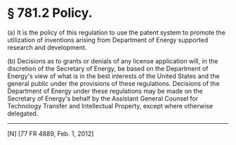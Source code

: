 # § 781.2   Policy.

(a) It is the policy of this regulation to use the patent system to promote the utilization of inventions arising from Department of Energy supported research and development.


(b) Decisions as to grants or denials of any license application will, in the discretion of the Secretary of Energy, be based on the Department of Energy's view of what is in the best interests of the United States and the general public under the provisions of these regulations. Decisions of the Department of Energy under these regulations may be made on the Secretary of Energy's behalf by the Assistant General Counsel for Technology Transfer and Intellectual Property, except where otherwise delegated.



---

[N] [77 FR 4889, Feb. 1, 2012]




